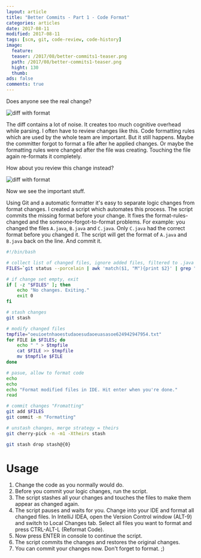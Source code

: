 ```yaml
---
layout: article
title: "Better Commits - Part 1 - Code Format"
categories: articles
date: 2017-08-11
modified: 2017-08-11
tags: [scm, git, code-review, code-history]
image:
  feature: 
  teaser: /2017/08/better-commits1-teaser.png
  path: /2017/08/better-commits1-teaser.png
  hight: 130
  thumb: 
ads: false
comments: true
---
```


Does anyone see the real change?

![diff with format]({{site.url}}/images/2017/08/better-commits1-format-diff.png)

The diff contains a lot of noise. It creates too much cognitive overhead while parsing. I often have to review changes like this. Code formatting rules which are used by the whole team are important. But it still happens. Maybe the committer forgot to format a file after he applied changes. Or maybe the formatting rules were changed after the file was creating. Touching the file again re-formats it completely.

How about you review this change instead?

![diff with format]({{site.url}}/images/2017/08/better-commits1-no-format-diff.png)

Now we see the important stuff.

Using Git and a automatic formatter it's easy to separate logic changes from format changes. I created a script which automates this process. The script commits the missing format before your change. It fixes the format-rules-changed and the someone-forgot-to-format problems. For example: you changed the files `A.java`, `B.java` and `C.java`. Only `C.java` had the correct format before you changed it. The script will get the format of `A.java` and `B.java` back on the line. And commit it.

```bash
#!/bin/bash

# collect list of changed files, ignore added files, filtered to .java files
FILES=`git status --porcelain | awk 'match($1, "M"){print $2}' | grep "\.java$"`

# if change set empty, exit
if [ -z "$FILES" ]; then
	echo "No changes. Exiting."
	exit 0
fi

# stash changes
git stash

# modify changed files
tmpfile="oeuioetnhaoestudaoesudaoeuasasoe624942947954.txt"
for FILE in $FILES; do
	echo " " > $tmpfile
	cat $FILE >> $tmpfile
	mv $tmpfile $FILE
done

# pasue, allow to format code
echo
echo
echo "Format modified files in IDE. Hit enter when you're done."
read

# commit changes "Fromatting"
git add $FILES
git commit -m "Formatting"

# unstash changes, merge strategy = theirs
git cherry-pick -n -m1 -Xtheirs stash

git stash drop stash@{0}
```

# Usage

1. Change the code as you normally would do.
1. Before you commit your logic changes, run the script.
1. The script stashes all your changes and touches the files to make them appear as changed again.
1. The script pauses and waits for you. Change into your IDE and format all changed files. In IntelliJ IDEA, open the Version Control window (ALT-9) and switch to Local Changes tab. Select all files you want to format and press CTRL-ALT-L (Reformat Code).
1. Now press ENTER in console to continue the script.
1. The script commits the changes and restores the original changes.
1. You can commit your changes now. Don't forget to format. ;)

